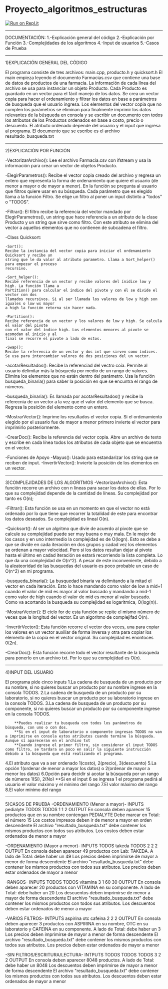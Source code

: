 # Proyecto_algoritmos_estructuras
[![Run on Repl.it](https://repl.it/badge/github/Javier-P-C/Proyecto_algoritmos_estructuras)](https://repl.it/github/Javier-P-C/Proyecto_algoritmos_estructuras)

-------------------------------------------------------------------
DOCUMENTACIÓN:
  1.-Explicación general del código
  2.-Explicación por Función
  3.-Complejidades de los algoritmos
  4.-Input de usuarios
  5.-Casos de Prueba

-------------------------------------------------------------------

1)EXPLICACIÓN GENERAL DEL CÓDIGO

  El programa consiste de tres archivos: main.cpp, producto.h y quicksort.h
El main empieza leyendo el documento Farmacias.csv que contiene una base de datos de productos
de una farmacia. La información de cada línea del archivo se usa para instanciar un objeto 
Producto. Cada Producto es guardado en un vector para el fácil manejo de los datos. Se crea un 
vector copia para hacer el ordenamiento y filtrar los datos en base a parámetros de busqueda 
que el usuario ingresa. Los elementos del vector copia que no cumplen los parámetros se 
eliminan para finalmente imprimir los datos relevantes de la búsqueda en consola y se escribir
un documento con todos los atributos de los Productos ordenados en base a costo, precio o 
descuento. El atributo ordenado depende del usuario y el input que ingresa al programa.
  El documento que se escribe es el archivo resultado_busqueda.txt


-------------------------------------------------------------------

2)EXPLICACIÓN POR FUNCIÓN

  -VectorizarArchivo():
  Lee el archivo Farmacia.csv con ifstream y usa la información para crear un vector de 
  objetos Producto.

  -ElegirParametros():
  Recibe el vector copia creado del archivo y regresa un entero que representa la forma de 
  ordenamiento que quiere el usuario (de menor a mayor o de mayor a menor). En la función 
  se pregunta al usuario que filtros quiere usar en su búsqueda. Cada parámetro que es elegido 
  llama a la función Filtro. Se elige un filtro al poner un input distinto a "todos" o "TODOS".

  -Filtrar():
  El filtro recibe la referencia del vector mandado por ElegirParametros(), un string que 
  hace referencia a un atributo de la clase Producto y un string que sirve como filtro. Con 
  este atributo se elimina del vector a aquellos elementos que no contienen de subcadena el 
  filtro.

  -Class Quicksort:

    -Sort():
    Recibe la instancia del vector copia para iniciar el ordenamiento Quicksort y recibe un 
    string que le da valor al atributo parametro. Llama a Sort_helper() para empezar el proceso 
    recursivo.

    -Sort_helper():
    Recibe referencia de un vector y recibe valores del ínidice low y high. La función llama a 
    Partition() para calcular el índice del pivote y con él se divide el vector con dos 
    llamados recursivos. Si al ser llamada los valores de low y high son iguales o low ws mayor 
    a high la función retorna sin hacer nada.

    -Partition():
    Recibe referencia de un vector y los valores de low y high. Se calcula el valor del pivote 
    con el valor del índice high. Los elementos menores al pivote se acomodan al inicio y al 
    final se recorre el pivote a lado de estos.

    -Swap():
    Recibe la referencia de un vector y dos int que sirven como índices. Se usa para intercambiar valores de dos posiciones del un vector.

  -acotarResultados():
  Recibe la referenciad del vectro coía. Permite al usuario delimitar más la búsqueda por 
  medio de un rango de valores. Elimina los elementos que no están dentro del parámetro. Usa 
  la función busqueda_binaria() para saber la posición en que se encuntra el rango de 
  números.

  -busqueda_binaria():
  Es llamada por acotarResultados() y recibe la referecnia de un vector a la vez que el 
  valor del elemento que se busca. Regresa la posición del elemento como un entero.

  -MostrarVector():
  Imprime los resultados el vector copia. Si el ordenamiento elegido por el usuario fue de 
  mayor a menor primero invierte el vector para imprimirlo posteriormente.

  -CrearDoc():
  Recibe la referencia del vector copia. Abre un archivo de texto y escribe en cada línea 
  todos los atributos de cada objeto que se encuentra en el vector.

  -Funciones de Apoyo
      -Mayus(): Usado para estandarizar los string que se reciben de input.
      -InvertirVector(): Invierte la posición de los elementos en un vector.


-------------------------------------------------------------------

3)COMPLEJIDADES DE LOS ALGORITMOS
-VectorizarArchivo():
Esta función recorre un archivo con n líneas para sacar los datos de ellas. Por lo que su 
complejidad depende de la cantidad de líneas. Su complejidad por tanto es O(n);

-Filtrar():
Esta función se usa en un momento en que el vector no está ordenado por lo que tiene que 
recorrer la totalidad de este para encontrar los datos deseados. Su complejidad es lineal 
O(n).

-Quicksort():
Al ser un algritmo que divie de acuerdo al pivote que se calcule su complejidad puede ser 
muy buena o muy mala. En le mejor de los casos y en uno intermedio la complejidad es de 
O(logn). Esto se debe a que se divide en cada iteración en dos grupos y cadad vez los elementos se ordenan a mayor velocidad. Pero si los datos resultan dejar al pivote hasta el último en cadad iteración se estará recorriendo la lista completa. Lo que da una complejidad de O(n^2). A pesar de este inconveniente, debido a la aleateoridad de las busquedas del usuario es poco probable un caso de O(n^2) en mi programa.

-busqueda_binaria():
La busquedad binaria va delimitando a la mitad el vector en cada iteración. Esto lo hace 
mandando como valor de low a mid+1 cuando el valor de mid es mayor al valor buscado y 
mandando a mid-1 como valor de high cuando el valor de mid es menor al valor buscado. Como 
 va acortando la busqueda su complejidad es logaritmica, O(log(n)).

-MostrarVector():
El ciclo for de esta función se repite el mismo número de veces que la longitud del vector. 
Es un algoritmo de complejifad O(n).

-InvertirVector():
Esta función recorre el vector dos veces, una para copiar los valores en un vector auxiliar 
de forma inversa y otra para copiar los elemento de la copia en el vector original. Su 
complejidad es enontoces 0(2n).

-CrearDoc():
Esta función recorre todo el vector resultante de la búsqueda para ponerlo en un archivo 
txt. Por lo que su complejidad es O(n).


-------------------------------------------------------------------

4)INPUT DEL USUARIO

El programa pide cinco inputs
    1.La cadena de busqueda de un producto por su nombre, si no quieres buscar un producto por su nombre ingrese en la consola TODOS.
    2.La cadena de busqueda de un producto por su laboratorio, si no quieres buscar un producto por su laboratorio ingrese en la consola TODOS.
    3.La cadena de busqueda de un producto por su componente, si no quieres buscar un producto por su componente ingrese en la consola TODOS.
        
        **Puedes realizar tu busqueda con todos los parámetros de búsqueda, con uno o con dos.
        **Si en el input de laboratorio o componente ingresas TODOS no van a imprimirse en consola estos atributos cuando termine la búsqueda. Aunque sí apareceran en el archivo txt
        **Cuando ingrese el primer filtro, sin considerar el input TODOS como filtro, se tardara un poco en salir la siguiente instrucción debido a la búsqueda que está realizando el programa.

  4.El atributo que va a ser ordenado 1(costo), 2(precio), 3(descuento)
  5.La opción 1(ordenar de menor a mayor los datos) o 2(ordenar de mayor a menor los datos)
  6.Opción para decidir si acotar la búsqueda por un rango de números 1(Si), 2(No)
          **Si en el input 6 se ingresa 1 el programa pedirá al usuario el valor máximo y el mínimo del rango
  7.El valor máximo del rango
  8.El valor mínimo del rango

-------------------------------------------------------------------


5)CASOS DE PRUEBA
  -ORDENAMIENTO (Menor a mayor)-
    INPUTS
      pedialyte
      TODOS
      TODOS
      1
      1
      2
    OUTPUT
      En consola deben aparecer 15 productos que en su nombre contengan PEDIALYTE
      Debe marcar en Total: el número 15
      Los costos impresos deben ir de menor a mayor en orden descendente
      El archivo "resultado_busqueda.txt" debe contener los mismos productos con todos sus atributos. Los costos deben estar ordenados de menor a mayor

  -ORDENAMIENTO (Mayor a menor)-
    INPUTS
      TODOS
      takeda
      TODOS
      2
      2
      2
    OUTPUT
      En consola deben aparecer 49 productos con Lab: TAKEDA.
      A lado de Total: debe haber un 49
      Los precios deben imprimirse de mayor a menor de forma descendente
      El archivo "resultado_busqueda.txt" debe contener los mismos productos con todos sus atributos. Los precios deben estar ordenados de mayor a menor
  
  -RANGOS-
    INPUTS
      TODOS
      TODOS
      vitamina
      3
      1
      60
      30
    OUTPUT
      En consola deben aparecer 20 productos con VITAMINA en su componente.
      A lado de Total: debe haber un 20
      Los descuentos deben imprimirse de menor a mayor de forma descendente
      El archivo "resultado_busqueda.txt" debe contener los mismos productos con todos sus atributos. Los descuentos deben estar ordenados de menor a mayor
  
  -VARIOS FILTROS-
    INTPUTS
      aspirina
      otc
      cafeina
      2
      2
      2
    OUTPUT
      En consola deben aparecer 3 productos con ASPIRINA en su nombre, OTC en su laboratorio y CAFEINA en su componente.
      A lado de Total: debe haber un 3
      Los precios deben imprimirse de mayor a menor de forma descendente
      El archivo "resultado_busqueda.txt" debe contener los mismos productos con todos sus atributos. Los precios deben estar ordenados de mayor a menor

  -SIN FILTROS/ESCRITURA/LECTURA-
    INTPUTS
      TODOS
      TODOS
      TODOS
      3
      2
      2
    OUTPUT
      En consola deben aparecer 8048 productos.
      A lado de Total: debe haber un 8048
      Los descuentos deben imprimirse de mayor a menor de forma descendente
      El archivo "resultado_busqueda.txt" debe contener los mismos productos con todos sus atributos. Los descuentos deben estar ordenados de mayor a menor
